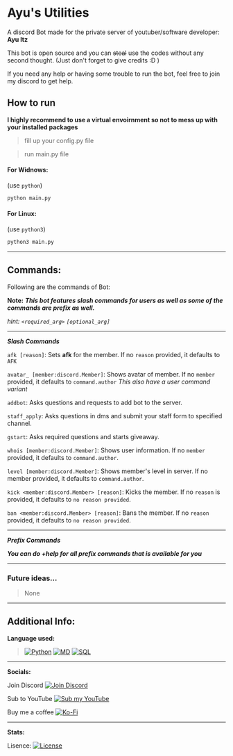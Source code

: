 # Ayu's Utilities

A discord Bot made for the private server of youtuber/software developer: **Ayu Itz**

This bot is open source and you can ~~steal~~ use the codes without any second thought. (Just don't forget to give credits :D )

If you need any help or having some trouble to run the bot, feel free to join my discord to get help.

## How to run

**I highly recommend to use a virtual envoirnment so not to mess up with your installed packages**

> fill up your config.py file

> run main.py file
#### For Widnows:
(use `python`)
```sh
python main.py
```
#### For Linux:
(use `python3`)
```sh
python3 main.py
```
------------------------

## Commands:

Following are the commands of Bot:

**Note:** *__This bot features slash commands for users as well as some of the commands are prefix as well.__*

*hint: `<required_arg>` `[optional_arg]`*

---
***Slash Commands***

`afk [reason]`: Sets **afk** for the member. If no `reason` provided, it defaults to `AFK`

`avatar_ [member:discord.Member]`: Shows avatar of member. If no `member` provided, it defaults to `command.author`
*This also have a user command variant*

`addbot`: Asks questions and requests to add bot to the server.

`staff_apply`: Asks questions in dms and submit your staff form to specified channel.

`gstart`: Asks required questions and starts giveaway.

`whois [member:discord.Member]`: Shows user information. If no `member` provided, it defaults to `command.author`.

`level [member:discord.Member]`: Shows member's level in server. If no member provided, it defaults to `command.author`.

`kick <member:discord.Member> [reason]`: Kicks the member. If no `reason` is provided, it defaults to `no reason provided`.

`ban <member:discord.Member> [reason]`: Bans the member. If no `reason` provided, it defaults to `no reason provided`.

---
***Prefix Commands***

***You can do +help for all prefix commands that is available for you***

---
### Future ideas...
> None

---
## Additional Info:
 
**Language used:**
    
> [![Python](https://img.shields.io/badge/Python-3776AB?style=for-the-badge&logo=python&logoColor=white)](https://python.org)
> [![MD](https://img.shields.io/badge/Markdown-000000?style=for-the-badge&logo=markdown&logoColor=white)](https://readme.so)
> [![SQL](https://img.shields.io/badge/SQLite-07405E?style=for-the-badge&logo=sqlite&logoColor=white)](https://www.sqlite.org/)

---
**Socials:**

Join Discord [![Join Discord](https://img.shields.io/badge/Discord-7289DA?style=for-the-badge&logo=discord&logoColor=white)](https://discord.com/invite/BrMtkWS8GS)

Sub to YouTube
[![Sub my YouTube](https://img.shields.io/badge/YouTube-FF0000?style=for-the-badge&logo=youtube&logoColor=white)](https://www.youtube.com/c/AyuItz)

Buy me a coffee
[![Ko-Fi](https://img.shields.io/badge/Ko--fi-F16061?style=for-the-badge&logo=ko-fi&logoColor=white)](
ko-fi.com/ayushanand20097)

---
**Stats:**

Lisence:
[![License](https://img.shields.io/github/license/ayush-py-dev/AyuUtilityRewrtie.svg)]()
